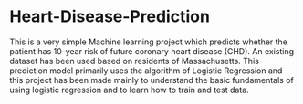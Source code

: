 # Heart-Disease-Prediction
This is a very simple Machine learning project which  predicts whether the patient has 10-year risk of future coronary heart disease (CHD).
An existing dataset has been used based on residents of Massachusetts.
This prediction model primarily uses the algorithm of Logistic Regression and this project has been made mainly to understand the basic fundamentals of using logistic regression and to learn how to train and test data.
